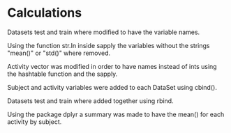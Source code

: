 Calculations
==========

Datasets test and train where modified to have the variable names. 

Using the function str.In inside sapply the variables without the strings "mean()" or "std()" where removed.

Activity vector was modified in order to have names instead of ints using the hashtable function and the sapply.
 
Subject and activity variables were added to each DataSet using cbind().

Datasets test and train where added together using rbind.

Using the package dplyr a summary was made to have the mean() for each activity by subject.